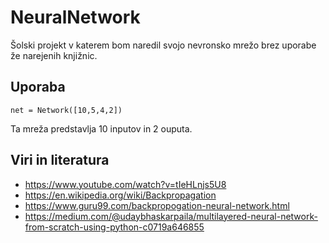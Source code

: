 # NeuralNetwork

Šolski projekt v katerem bom naredil svojo nevronsko mrežo brez uporabe že narejenih knjižnic.

## Uporaba

`net = Network([10,5,4,2])`

Ta mreža predstavlja 10 inputov in 2 ouputa.

## Viri in literatura

- https://www.youtube.com/watch?v=tIeHLnjs5U8
- https://en.wikipedia.org/wiki/Backpropagation
- https://www.guru99.com/backpropogation-neural-network.html
- https://medium.com/@udaybhaskarpaila/multilayered-neural-network-from-scratch-using-python-c0719a646855
